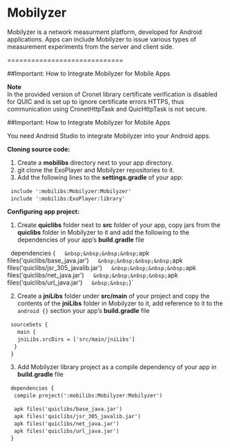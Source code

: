 Mobilyzer
=========

Mobilyzer is a network measurment platform, developed for Android applications. Apps can include Mobilyzer to issue various types of measurement experiments from the server and client side.

=============================

##Important: How to Integrate Mobilyzer for Mobile Apps

**Note**   
In the provided version of Cronet library certificate verification is disabled for QUIC and is set up to ignore certificate errors HTTPS, thus communication using CronetHttpTask and QuicHttpTask is not secure.  

##Important: How to Integrate Mobilyzer for Mobile Apps

You need Android Studio to integrate Mobilyzer into your Android apps.  

**Cloning source code:**  
1. Create a **mobilibs** directory next to your app directory.  
2. git clone the ExoPlayer and Mobilyzer repositories to it.  
3. Add the following lines to the **settings.gradle** of your app:  

&nbsp;&nbsp;`include ':mobilibs:Mobilyzer:Mobilyzer'`  
&nbsp;&nbsp;`include ':mobilibs:ExoPlayer:library'`  

**Configuring app project:**  

1. Create **quiclibs** folder next to **src** folder of your app, copy jars from the **quiclibs** folder in Mobilyzer to it and add the following to the dependencies of your app’s **build.gradle** file  

&nbsp;&nbsp;dependencies {`  
&nbsp;&nbsp;&nbsp;&nbsp;`apk files('quiclibs/base_java.jar')`  
&nbsp;&nbsp;&nbsp;&nbsp;`apk files('quiclibs/jsr_305_javalib.jar')`  
&nbsp;&nbsp;&nbsp;&nbsp;`apk files('quiclibs/net_java.jar')`  
&nbsp;&nbsp;&nbsp;&nbsp;`apk files('quiclibs/url_java.jar')`  
&nbsp;&nbsp;`}`  

2. Create a **jniLibs** folder under **src/main** of your project and copy the contents of the **jniLibs** folder in Mobilyzer to it, add reference to it to the `android {}` section your app’s **build.gradle** file  

&nbsp;&nbsp;`sourceSets {`  
&nbsp;&nbsp;&nbsp;&nbsp;` main {`  
&nbsp;&nbsp;&nbsp;&nbsp;&nbsp;&nbsp;`jniLibs.srcDirs = ['src/main/jniLibs'] `  
&nbsp;&nbsp;&nbsp;&nbsp;`}`  
&nbsp;&nbsp;`}`  

3. Add Mobilyzer library project as a compile dependency of your app in **build.gradle** file  

&nbsp;&nbsp;`dependencies {`  
&nbsp;&nbsp;&nbsp;&nbsp;`compile project(':mobilibs:Mobilyzer:Mobilyzer')`  
  
&nbsp;&nbsp;&nbsp;&nbsp;`apk files('quiclibs/base_java.jar')`  
&nbsp;&nbsp;&nbsp;&nbsp;`apk files('quiclibs/jsr_305_javalib.jar')`  
&nbsp;&nbsp;&nbsp;&nbsp;`apk files('quiclibs/net_java.jar')`  
&nbsp;&nbsp;&nbsp;&nbsp;`apk files('quiclibs/url_java.jar')`  
&nbsp;&nbsp;`}`

